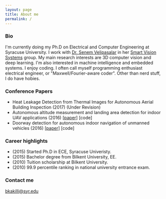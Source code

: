 ```yaml
---
layout: page
title: About me
permalink: /
---
```


### Bio
I'm currently doing my Ph.D on Electrical and Computer Engineering at Syracuse University. I work with [Dr. Senem Velipasalar](http://ecs.syr.edu/faculty/velipasalar/index.htm) in her [Smart Vision Systems](http://www.vision.syr.edu/) group. My main research interests are 3D computer vision and deep learning. I'm also interested in machine intelligence and embedded systems.
I enjoy coding. I often call myself programming enthusiast electrical engineer, or "Maxwell/Fourier-aware coder". Other than nerd stuff, I do have hobies.

### Conference Papers
- Heat Leakage Detection from Thermal Images for Autonomous Aerial Building Inspection (2017) (Under Revision)
- Autonomous altitude measurement and landing area detection for indoor UAV applications (2016) [[paper]](http://ieeexplore.ieee.org/abstract/document/7738069) [code]
- Doorway detection for autonomous indoor navigation of unmanned vehicles (2016) [[paper]](http://ieeexplore.ieee.org/abstract/document/7533078) [code]

### Career highlights
- (2015) Started Ph.D in ECE, Syracuse Univeristy.
- (2015) Bachelor degree from Bilkent University, EE.
- (2010) Tuition scholarship at Bilkent University.
- (2010) 99.9 percentile ranking in national university entrance exam.

### Contact me
[bkakilli@syr.edu](mailto:bkakilli@syr.edu)
